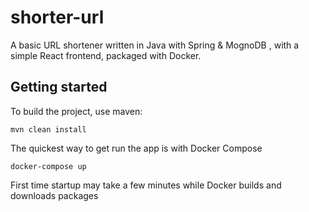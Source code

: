 # shorter-url

A basic URL shortener written in Java with Spring & MognoDB , with a simple React frontend, packaged with Docker.

## Getting started

To build the project, use maven:
```
mvn clean install
```

The quickest way to get run the app is with Docker Compose
```
docker-compose up
```
First time startup may take a few minutes while Docker builds and downloads packages
